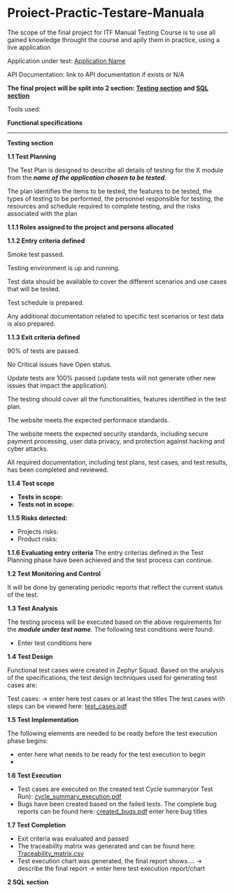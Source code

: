 # Proiect-Practic-Testare-Manuala
The scope of the final project for ITF Manual Testing Course is to use all gained knowledge throught the course and aplly them in practice, using a live application

Application under test: [Application Name](https://www.google.com)

API Documentation: link to API documentation if exists or N/A

**The final project will be split into 2 section: [Testing section]() and  [SQL section]()**

Tools used:

**Functional specifications**

____

**Testing section**

**1.1 Test Planning**

The Test Plan is designed to describe all details of testing for the X module from the ***name of the application chosen to be tested***.

The plan identifies the items to be tested, the features to be tested, the types of testing to be performed, the personnel responsible for testing, the resources and schedule required to complete testing, and the risks associated with the plan

**1.1.1 Roles assigned to the project and persons allocated**


**1.1.2 Entry criteria defined**

Smoke test passed. 

Testing environment is up and running.

Test data should be available to cover the different scenarios and use cases that will be tested.

Test schedule is prepared.

Any additional documentation related to specific test scenarios or test data is also prepared.

**1.1.3 Exit criteria defined**

 90% of tests are passed.

 No Critical issues have Open status.
 
 Update tests are 100% passed (update tests will not generate other new issues that impact the application).
 
 The testing should cover all the functionalities, features identified in the test plan.
 
 The website meets the expected performace standards.
 
 The website meets the expected security standards, including secure payment processing, user data privacy, and protection against hacking and cyber attacks.
 
 All required documentation, including test plans, test cases, and test results, has been completed and reviewed.


**1.1.4 Test scope**
 - **Tests in scope:**
 - **Tests not in scope:**

**1.1.5 Risks detected:**
 - Projects risks:
 - Product risks:

**1.1.6 Evaluating entry criteria**
The entry criterias defined in the Test Planning phase have been achieved and the test process can continue.


**1.2 Test Monitoring and Control**

It will be done by generating periodic reports that reflect the current status of the test.

**1.3 Test Analysis**

The testing process will be executed based on the above requirements for the ***module under test name***. The following test conditions were found:

 - Enter test conditions here

**1.4 Test Design**

Functional test cases were created in Zephyr Squad. Based on the analysis of the specifications, the test design techniques used for generating test cases are: 

Test cases: -> enter here test cases or at least the titles
The test cases with steps can be viewed here: [test_cases.pdf]()

**1.5 Test Implementation**

The following elements are needed to be ready before the test execution phase begins:

 - enter here what needs to be ready for the test execution to begin
 - 
**1.6 Test Execution**

 - Test cases are executed on the created test Cycle summary(or Test Run): [cycle_summary_execution.pdf]()
 - Bugs have been created based on the failed tests. The complete bug reports can be found here: [created_bugs.pdf]()
enter here bug titles

**1.7 Test Completion**
 - Exit criteria was evaluated and passed
 - The traceability matrix was generated and can be found here: [Traceability_matrix.csv]()
 - Test execution chart was generated, the final report shows.... -> describe the final report
 -> enter here test execution report/chart


**2 SQL section**



